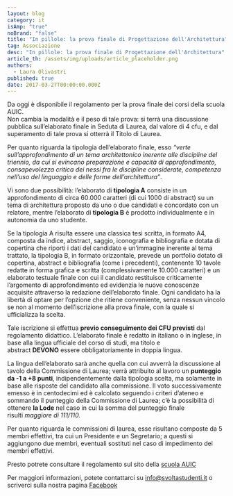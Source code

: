 ```yaml
---
layout: blog
category: it
isAmp: "true"
noBrand: "false"
title: "In pillole: la prova finale di Progettazione dell'Architettura"
tag: Associazione
desc: "In pillole: la prova finale di Progettazione dell'Architettura"
article_th: /assets/img/uploads/article_placeholder.png
authors:
  - Laura Olivastri
published: true
date: 2017-03-27T00:00:00.000Z
---
```

Da oggi è disponibile il regolamento per la prova finale dei corsi della scuola AUIC.\
Non cambia la modalità e il peso di tale prova: si terrà una discussione pubblica sull’elaborato finale in Seduta di Laurea, dal valore di 4 cfu, e dal superamento di tale prova si otterrà il Titolo di Laurea.

Per quanto riguarda la tipologia dell’elaborato finale, esso *“verte sull’approfondimento di un tema architettonico inerente alle discipline del triennio, da cui si evincano preparazione e capacità di approfondimento, consapevolezza critica dei nessi fra le discipline considerate, competenza nell’uso del linguaggio e delle forme dell’architettura”*.

Vi sono due possibilità: l’elaborato di **tipologia A** consiste in un approfondimento di circa 60.000 caratteri (di cui 1000 di abstract) su un tema di architettura proposto da uno o due candidati e concordato con un relatore, mentre l’elaborato di **tipologia B** è prodotto individualmente e in autonomia da uno studente.

Se la tipologia A risulta essere una classica tesi scritta, in formato A4, composta da indice, abstract, saggio, iconografia e bibliografia e dotata di copertina che riporti i dati del candidato e un’immagine inerente al tema trattato, la tipologia B, in formato orizzontale, prevede un portfolio dotato di copertina, abstract e bibliografia (come i precedenti), contenente 10 tavole redatte in forma grafica e scritta (complessivamente 10.000 caratteri) e un elaborato testuale finale con cui il candidato restituisce criticamente l’argomento di approfondimento ed evidenzia le nuove conoscenze acquisite attraverso la redazione dell’elaborato finale. Ogni candidato ha la libertà di optare per l’opzione che ritiene conveniente, senza nessun vincolo se non al momento dell’iscrizione alla prova finale, con la quale si ufficializza la scelta.

Tale iscrizione si effettua **previo conseguimento dei CFU previsti** dal regolamento didattico. L’elaborato finale è redatto in italiano o in inglese, in base alla lingua ufficiale del corso di studi, ma titolo e abstract **DEVONO** essere obbligatoriamente in doppia lingua.

La lingua dell’elaborato sarà anche quella con cui avverrà la discussione al tavolo della Commissione di Laurea; verrà attribuito al lavoro un **punteggio da -1 a +8 punti**, indipendentemente dalla tipologia scelta, ma solamente in base alle risposte del candidato alla commissione. Il voto successivamente emesso è in centodecimi ed è calcolato seguendo i criteri d’ateneo e sommando il punteggio della Commissione di Laurea; c’è la possibilità di ottenere **la Lode** nel caso in cui la somma del punteggio finale risulti *maggiore di 111/110.*

Per quanto riguarda le commissioni di laurea, esse risultano composte da 5 membri effettivi, tra cui un Presidente e un Segretario; a questi si aggiungono due membri, eventuali sostituti nel caso di impedimento dei membri effettivi.

Presto potrete consultare il regolamento sul sito della [scuola AUIC](http://http//www.auic.polimi.it/)

Per maggiori informazioni, potete contattarci su info@svoltastudenti.it o scriverci sulla nostra pagina [Facebook](https://www.facebook.com/svoltastudentipolimi/)